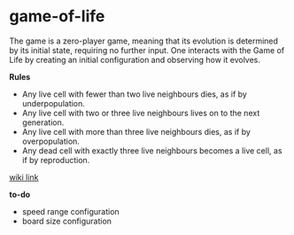 # game-of-life

The game is a zero-player game, meaning that its evolution is determined by its initial state,
requiring no further input. One interacts with the Game of Life by creating an initial configuration and observing how it evolves.

**Rules**

* Any live cell with fewer than two live neighbours dies, as if by underpopulation.
* Any live cell with two or three live neighbours lives on to the next generation.
* Any live cell with more than three live neighbours dies, as if by overpopulation.
* Any dead cell with exactly three live neighbours becomes a live cell, as if by reproduction.

[wiki link](https://en.wikipedia.org/wiki/Conway%27s_Game_of_Life)

**to-do**
* speed range configuration
* board size configuration
